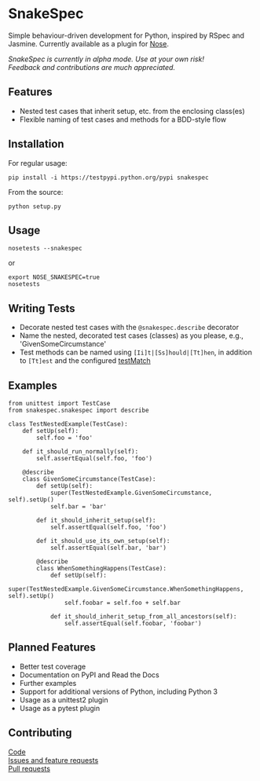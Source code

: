 # SnakeSpec #

Simple behaviour-driven development for Python, inspired by RSpec and Jasmine.
Currently available as a plugin for [Nose](https://nose.readthedocs.org/en/latest/).

_SnakeSpec is currently in alpha mode. Use at your own risk!_  
_Feedback and contributions are much appreciated._

## Features ##

* Nested test cases that inherit setup, etc. from the enclosing class(es)
* Flexible naming of test cases and methods for a BDD-style flow

## Installation ##

For regular usage:

    pip install -i https://testpypi.python.org/pypi snakespec

From the source:

    python setup.py

## Usage ##

    nosetests --snakespec

or

    export NOSE_SNAKESPEC=true
    nosetests

## Writing Tests ##

* Decorate nested test cases with the `@snakespec.describe` decorator
* Name the nested, decorated test cases (classes) as you please, e.g., 'GivenSomeCircumstance'
* Test methods can be named using `[Ii]t|[Ss]hould|[Tt]hen`, in addition to `[Tt]est` and the configured
[testMatch](https://nose.readthedocs.org/en/latest/usage.html?highlight=testmatch#cmdoption--testmatch)


## Examples ##

    from unittest import TestCase
    from snakespec.snakespec import describe
    
    class TestNestedExample(TestCase):
        def setUp(self):
            self.foo = 'foo'
            
        def it_should_run_normally(self):
            self.assertEqual(self.foo, 'foo')
            
        @describe
        class GivenSomeCircumstance(TestCase):
            def setUp(self):
                super(TestNestedExample.GivenSomeCircumstance, self).setUp()
                self.bar = 'bar'
                
            def it_should_inherit_setup(self):
                self.assertEqual(self.foo, 'foo')
                
            def it_should_use_its_own_setup(self):
                self.assertEqual(self.bar, 'bar')

            @describe
            class WhenSomethingHappens(TestCase):
                def setUp(self):
                    super(TestNestedExample.GivenSomeCircumstance.WhenSomethingHappens, self).setUp()
                    self.foobar = self.foo + self.bar
                    
                def it_should_inherit_setup_from_all_ancestors(self):
                    self.assertEqual(self.foobar, 'foobar')

## Planned Features ##

* Better test coverage
* Documentation on PyPI and Read the Docs
* Further examples
* Support for additional versions of Python, including Python 3
* Usage as a unittest2 plugin
* Usage as a pytest plugin

## Contributing ##

[Code](https://github.com/iredelmeier/snakespec/)  
[Issues and feature requests](https://github.com/iredelmeier/snakespec/issues)  
[Pull requests](https://github.com/iredelmeier/snakespec/pulls)
